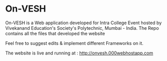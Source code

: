# On-VESH

On-VESH is a Web application developed for Intra College Event hosted by Vivekanand Education's Society's Polytechnic, Mumbai - India.
The Repo contains all the files that developed the website

Feel free to suggest edits & implement different Frameworks on it.

The website is live and running at : http://onvesh.000webhostapp.com

     

